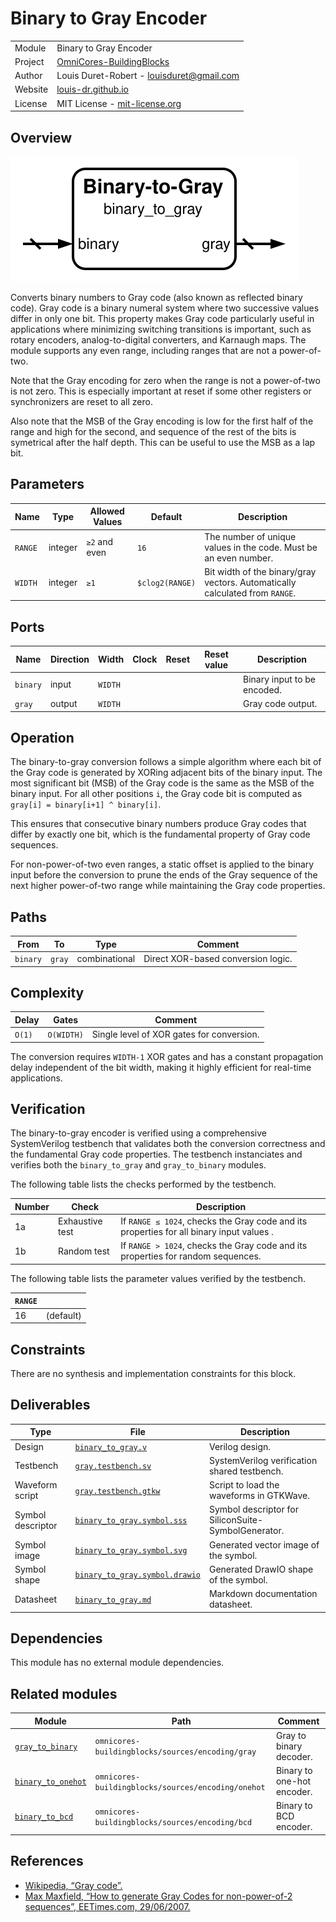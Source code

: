 # Binary to Gray Encoder

|         |                                                                                  |
| ------- | -------------------------------------------------------------------------------- |
| Module  | Binary to Gray Encoder                                                           |
| Project | [OmniCores-BuildingBlocks](https://github.com/Louis-DR/OmniCores-BuildingBlocks) |
| Author  | Louis Duret-Robert - [louisduret@gmail.com](mailto:louisduret@gmail.com)         |
| Website | [louis-dr.github.io](https://louis-dr.github.io)                                 |
| License | MIT License - [mit-license.org](https://mit-license.org)                         |

## Overview

![binary_to_gray](binary_to_gray.symbol.svg)

Converts binary numbers to Gray code (also known as reflected binary code). Gray code is a binary numeral system where two successive values differ in only one bit. This property makes Gray code particularly useful in applications where minimizing switching transitions is important, such as rotary encoders, analog-to-digital converters, and Karnaugh maps. The module supports any even range, including ranges that are not a power-of-two.

Note that the Gray encoding for zero when the range is not a power-of-two is not zero. This is especially important at reset if some other registers or synchronizers are reset to all zero.

Also note that the MSB of the Gray encoding is low for the first half of the range and high for the second, and sequence of the rest of the bits is symetrical after the half depth. This can be useful to use the MSB as a lap bit.

## Parameters

| Name    | Type    | Allowed Values | Default         | Description                                                                  |
| ------- | ------- | -------------- | --------------- | ---------------------------------------------------------------------------- |
| `RANGE` | integer | `≥2` and even  | `16`            | The number of unique values in the code. Must be an even number.             |
| `WIDTH` | integer | `≥1`           | `$clog2(RANGE)` | Bit width of the binary/gray vectors. Automatically calculated from `RANGE`. |

## Ports

| Name     | Direction | Width   | Clock | Reset | Reset value | Description                 |
| -------- | --------- | ------- | ----- | ----- | ----------- | --------------------------- |
| `binary` | input     | `WIDTH` |       |       |             | Binary input to be encoded. |
| `gray`   | output    | `WIDTH` |       |       |             | Gray code output.           |

## Operation

The binary-to-gray conversion follows a simple algorithm where each bit of the Gray code is generated by XORing adjacent bits of the binary input. The most significant bit (MSB) of the Gray code is the same as the MSB of the binary input. For all other positions `i`, the Gray code bit is computed as `gray[i] = binary[i+1] ^ binary[i]`.

This ensures that consecutive binary numbers produce Gray codes that differ by exactly one bit, which is the fundamental property of Gray code sequences.

For non-power-of-two even ranges, a static offset is applied to the binary input before the conversion to prune the ends of the Gray sequence of the next higher power-of-two range while maintaining the Gray code properties.

## Paths

| From     | To     | Type          | Comment                            |
| -------- | ------ | ------------- | ---------------------------------- |
| `binary` | `gray` | combinational | Direct XOR-based conversion logic. |

## Complexity

| Delay  | Gates      | Comment                                   |
| ------ | ---------- | ----------------------------------------- |
| `O(1)` | `O(WIDTH)` | Single level of XOR gates for conversion. |

The conversion requires `WIDTH-1` XOR gates and has a constant propagation delay independent of the bit width, making it highly efficient for real-time applications.

## Verification

The binary-to-gray encoder is verified using a comprehensive SystemVerilog testbench that validates both the conversion correctness and the fundamental Gray code properties. The testbench instanciates and verifies both the `binary_to_gray` and `gray_to_binary` modules.

The following table lists the checks performed by the testbench.

| Number | Check           | Description                                                                              |
| ------ | --------------- | ---------------------------------------------------------------------------------------- |
| 1a     | Exhaustive test | If `RANGE ≤ 1024`, checks the Gray code and its properties for all binary input values . |
| 1b     | Random test     | If `RANGE > 1024`, checks the Gray code and its properties for random sequences.         |

The following table lists the parameter values verified by the testbench.

| `RANGE` |           |
| ------- | --------- |
| 16      | (default) |

## Constraints

There are no synthesis and implementation constraints for this block.

## Deliverables

| Type              | File                                                           | Description                                         |
| ----------------- | -------------------------------------------------------------- | --------------------------------------------------- |
| Design            | [`binary_to_gray.v`](binary_to_gray.v)                         | Verilog design.                                     |
| Testbench         | [`gray.testbench.sv`](gray.testbench.sv)                       | SystemVerilog verification shared testbench.        |
| Waveform script   | [`gray.testbench.gtkw`](gray.testbench.gtkw)                   | Script to load the waveforms in GTKWave.            |
| Symbol descriptor | [`binary_to_gray.symbol.sss`](binary_to_gray.symbol.sss)       | Symbol descriptor for SiliconSuite-SymbolGenerator. |
| Symbol image      | [`binary_to_gray.symbol.svg`](binary_to_gray.symbol.svg)       | Generated vector image of the symbol.               |
| Symbol shape      | [`binary_to_gray.symbol.drawio`](binary_to_gray.symbol.drawio) | Generated DrawIO shape of the symbol.               |
| Datasheet         | [`binary_to_gray.md`](binary_to_gray.md)                       | Markdown documentation datasheet.                   |

## Dependencies

This module has no external module dependencies.

## Related modules

| Module                                              | Path                                               | Comment                    |
| --------------------------------------------------- | -------------------------------------------------- | -------------------------- |
| [`gray_to_binary`](gray_to_binary.md)               | `omnicores-buildingblocks/sources/encoding/gray`   | Gray to binary decoder.    |
| [`binary_to_onehot`](../onehot/binary_to_onehot.md) | `omnicores-buildingblocks/sources/encoding/onehot` | Binary to one-hot encoder. |
| [`binary_to_bcd`](binary_to_bcd.md)                 | `omnicores-buildingblocks/sources/encoding/bcd`    | Binary to BCD encoder.     |

## References

- [Wikipedia, “Gray code”.](https://en.wikipedia.org/wiki/Gray_code)
- [Max Maxfield, “How to generate Gray Codes for non-power-of-2 sequences”, EETimes.com, 29/06/2007.](https://www.eetimes.com/how-to-generate-gray-codes-for-non-power-of-2-sequences/)
